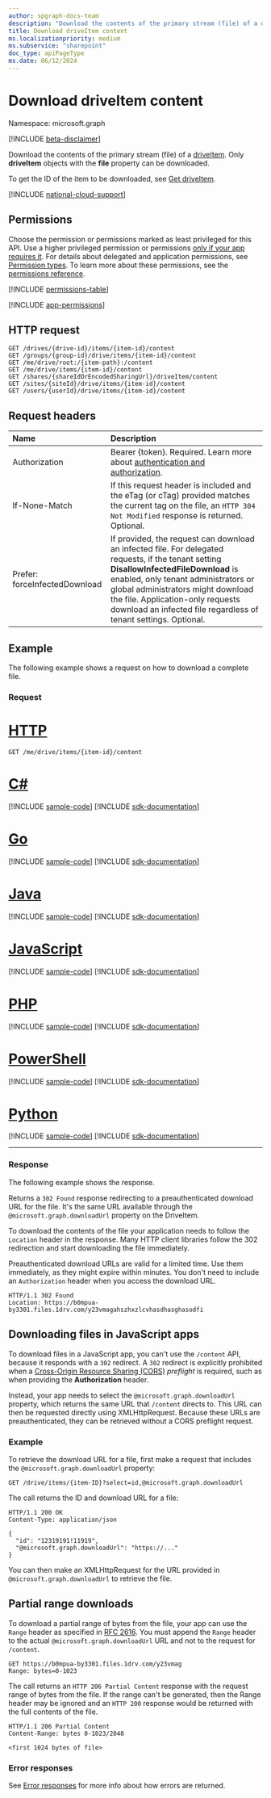 ```yaml
---
author: spgraph-docs-team
description: "Download the contents of the primary stream (file) of a driveItem. Only driveItems with the file property can be downloaded."
title: Download driveItem content
ms.localizationpriority: medium
ms.subservice: "sharepoint"
doc_type: apiPageType
ms.date: 06/12/2024
---
```

# Download driveItem content

Namespace: microsoft.graph

[!INCLUDE [beta-disclaimer](../../includes/beta-disclaimer.md)]

Download the contents of the primary stream (file) of a [driveItem](../resources/driveitem.md). Only **driveItem** objects with the **file** property can be downloaded. 

To get the ID of the item to be downloaded, see [Get driveItem](driveitem-get.md).

[!INCLUDE [national-cloud-support](../../includes/all-clouds.md)]

## Permissions

Choose the permission or permissions marked as least privileged for this API. Use a higher privileged permission or permissions [only if your app requires it](/graph/permissions-overview#best-practices-for-using-microsoft-graph-permissions). For details about delegated and application permissions, see [Permission types](/graph/permissions-overview#permission-types). To learn more about these permissions, see the [permissions reference](/graph/permissions-reference).

<!-- { "blockType": "permissions", "name": "driveitem_get_content" } -->
[!INCLUDE [permissions-table](../includes/permissions/driveitem-get-content-permissions.md)]

[!INCLUDE [app-permissions](../includes/sharepoint-embedded-app-driveitem-permissions.md)]

## HTTP request

<!-- { "blockType": "ignored" } -->

```http
GET /drives/{drive-id}/items/{item-id}/content
GET /groups/{group-id}/drive/items/{item-id}/content
GET /me/drive/root:/{item-path}:/content
GET /me/drive/items/{item-id}/content
GET /shares/{shareIdOrEncodedSharingUrl}/driveItem/content
GET /sites/{siteId}/drive/items/{item-id}/content
GET /users/{userId}/drive/items/{item-id}/content
```

## Request headers

| Name                          | Description                                                                                                                                                                                                                                                                                                                  |
|:------------------------------|:-----------------------------------------------------------------------------------------------------------------------------------------------------------------------------------------------------------------------------------------------------------------------------------------------------------------------------|
| Authorization                 | Bearer {token}. Required. Learn more about [authentication and authorization](/graph/auth/auth-concepts).                                                                                                                                                                                                                    |
| If-None-Match                 | If this request header is included and the eTag (or cTag) provided matches the current tag on the file, an `HTTP 304 Not Modified` response is returned. Optional.                                                                                                                                                           |
| Prefer: forceInfectedDownload | If provided, the request can download an infected file. For delegated requests, if the tenant setting **DisallowInfectedFileDownload** is enabled, only tenant administrators or global administrators might download the file. Application-only requests download an infected file regardless of tenant settings. Optional. |

## Example

The following example shows a request on how to download a complete file.

### Request

# [HTTP](#tab/http)
<!-- { "blockType": "request", "name": "download-item-content", "scopes": "files.read" } -->

```msgraph-interactive
GET /me/drive/items/{item-id}/content
```

# [C#](#tab/csharp)
[!INCLUDE [sample-code](../includes/snippets/csharp/download-item-content-csharp-snippets.md)]
[!INCLUDE [sdk-documentation](../includes/snippets/snippets-sdk-documentation-link.md)]

# [Go](#tab/go)
[!INCLUDE [sample-code](../includes/snippets/go/download-item-content-go-snippets.md)]
[!INCLUDE [sdk-documentation](../includes/snippets/snippets-sdk-documentation-link.md)]

# [Java](#tab/java)
[!INCLUDE [sample-code](../includes/snippets/java/download-item-content-java-snippets.md)]
[!INCLUDE [sdk-documentation](../includes/snippets/snippets-sdk-documentation-link.md)]

# [JavaScript](#tab/javascript)
[!INCLUDE [sample-code](../includes/snippets/javascript/download-item-content-javascript-snippets.md)]
[!INCLUDE [sdk-documentation](../includes/snippets/snippets-sdk-documentation-link.md)]

# [PHP](#tab/php)
[!INCLUDE [sample-code](../includes/snippets/php/download-item-content-php-snippets.md)]
[!INCLUDE [sdk-documentation](../includes/snippets/snippets-sdk-documentation-link.md)]

# [PowerShell](#tab/powershell)
[!INCLUDE [sample-code](../includes/snippets/powershell/download-item-content-powershell-snippets.md)]
[!INCLUDE [sdk-documentation](../includes/snippets/snippets-sdk-documentation-link.md)]

# [Python](#tab/python)
[!INCLUDE [sample-code](../includes/snippets/python/download-item-content-python-snippets.md)]
[!INCLUDE [sdk-documentation](../includes/snippets/snippets-sdk-documentation-link.md)]

---

### Response

The following example shows the response.

Returns a `302 Found` response redirecting to a preauthenticated download URL for the file.
It's the same URL available through the `@microsoft.graph.downloadUrl` property on the DriveItem.

To download the contents of the file your application needs to follow the `Location` header in the response.
Many HTTP client libraries follow the 302 redirection and start downloading the file immediately.

Preauthenticated download URLs are valid for a limited time. Use them immediately, as they might expire within minutes. You don't need to include an `Authorization` header when you access the download URL.

<!-- { "blockType": "response" } -->

```http
HTTP/1.1 302 Found
Location: https://b0mpua-by3301.files.1drv.com/y23vmagahszhxzlcvhasdhasghasodfi
```

## Downloading files in JavaScript apps
To download files in a JavaScript app, you can't use the `/content` API, because it responds with a `302` redirect.
A `302` redirect is explicitly prohibited when a [Cross-Origin Resource Sharing (CORS)](https://developer.mozilla.org/en-US/docs/Web/HTTP/CORS) _preflight_ is required, such as when providing the **Authorization** header.

Instead, your app needs to select the `@microsoft.graph.downloadUrl` property, which returns the same URL that `/content` directs to.
This URL can then be requested directly using XMLHttpRequest.
Because these URLs are preauthenticated, they can be retrieved without a CORS preflight request.

### Example

To retrieve the download URL for a file, first make a request that includes the `@microsoft.graph.downloadUrl` property:

```http
GET /drive/items/{item-ID}?select=id,@microsoft.graph.downloadUrl
```

The call returns the ID and download URL for a file:

```http
HTTP/1.1 200 OK
Content-Type: application/json

{
  "id": "12319191!11919",
  "@microsoft.graph.downloadUrl": "https://..."
}
```

You can then make an XMLHttpRequest for the URL provided in `@microsoft.graph.downloadUrl` to retrieve the file.

## Partial range downloads

To download a partial range of bytes from the file, your app can use the `Range` header as specified in [RFC 2616](https://www.ietf.org/rfc/rfc2616.txt).
You must append the `Range` header to the actual `@microsoft.graph.downloadUrl` URL and not to the request for `/content`.

<!-- { "blockType": "request", "opaqueUrl": true, "name": "download-item-partial", "scopes": "files.read" } -->

```http
GET https://b0mpua-by3301.files.1drv.com/y23vmag
Range: bytes=0-1023
```

The call returns an `HTTP 206 Partial Content` response with the request range of bytes from the file.
If the range can't be generated, then the Range header may be ignored and an `HTTP 200` response would be returned with the full contents of the file.

<!-- { "blockType": "response", "name": "download-item-partial", "@odata.type": "stream" } -->

```http
HTTP/1.1 206 Partial Content
Content-Range: bytes 0-1023/2048

<first 1024 bytes of file>
```

### Error responses

See [Error responses][error-response] for more info about how errors are returned.

[error-response]: /graph/errors

<!--
{
  "type": "#page.annotation",
  "description": "Download the contents of a DriveItem.",
  "keywords": "",
  "section": "documentation",
  "tocPath": "Items/Download",
  "suppressions": [
  ]
}
-->
